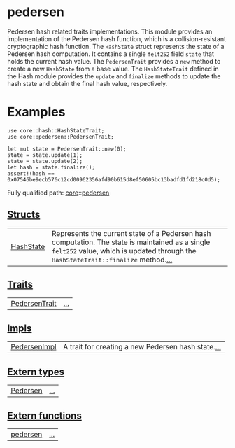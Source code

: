 # pedersen

Pedersen hash related traits implementations.
This module provides an implementation of the Pedersen hash function, which is a
collision-resistant cryptographic hash function.
The `HashState` struct represents the state of a Pedersen hash computation. It contains a
single `felt252` field `state` that holds the current hash value.
The `PedersenTrait` provides a `new` method to create a new `HashState` from a base value.
The `HashStateTrait` defined in the Hash module provides the `update` and `finalize` methods
to update the hash state and obtain the final hash value, respectively.
# Examples

```cairo
use core::hash::HashStateTrait;
use core::pedersen::PedersenTrait;

let mut state = PedersenTrait::new(0);
state = state.update(1);
state = state.update(2);
let hash = state.finalize();
assert!(hash == 0x07546be9ecb576c12cd00962356afd90b615d8ef50605bc13badfd1fd218c0d5);
```

Fully qualified path: [core](./core.md)::[pedersen](./core-pedersen.md)


[Structs](./core-pedersen-structs.md)
 ---
| | |
|:---|:---|
| [HashState](./core-pedersen-HashState.md) | Represents the current state of a Pedersen hash computation. The state is maintained as a single `felt252`  value, which is updated through the `HashStateTrait::finalize`  method.[...](./core-pedersen-HashState.md) |

[Traits](./core-pedersen-traits.md)
 ---
| | |
|:---|:---|
| [PedersenTrait](./core-pedersen-PedersenTrait.md) | [...](./core-pedersen-PedersenTrait.md) |

[Impls](./core-pedersen-impls.md)
 ---
| | |
|:---|:---|
| [PedersenImpl](./core-pedersen-PedersenImpl.md) | A trait for creating a new Pedersen hash state.[...](./core-pedersen-PedersenImpl.md) |

[Extern types](./core-pedersen-extern_types.md)
 ---
| | |
|:---|:---|
| [Pedersen](./core-pedersen-Pedersen.md) | [...](./core-pedersen-Pedersen.md) |

[Extern functions](./core-pedersen-extern_functions.md)
 ---
| | |
|:---|:---|
| [pedersen](./core-pedersen-pedersen.md) | [...](./core-pedersen-pedersen.md) |
